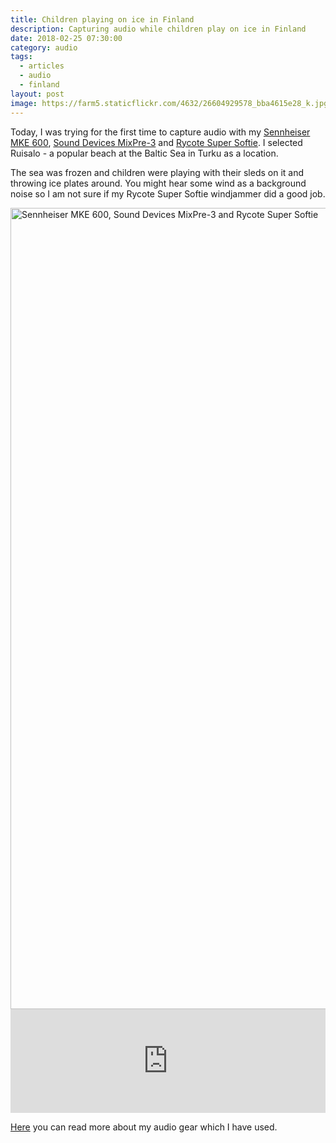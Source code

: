 ```yaml
---
title: Children playing on ice in Finland
description: Capturing audio while children play on ice in Finland
date: 2018-02-25 07:30:00
category: audio
tags:
  - articles
  - audio
  - finland
layout: post
image: https://farm5.staticflickr.com/4632/26604929578_bba4615e28_k.jpg
---
```


Today, I was trying for the first time to capture audio with my <a rel="nofollow" href="http://amzn.to/2F5Bc6n">Sennheiser MKE 600</a>, <a rel="nofollow" href="http://amzn.to/2EPGbsl">Sound Devices MixPre-3</a> and <a rel="nofollow" href="http://amzn.to/2HMI2Mm">Rycote Super Softie</a>. I selected Ruisalo - a popular beach at the Baltic Sea in Turku as a location.

The sea was frozen and children were playing with their sleds on it and throwing ice plates around. You might hear some wind as a background noise so I am not sure if my Rycote Super Softie windjammer did a good job.

<img src="https://farm5.staticflickr.com/4756/26607533848_70986e13e0_k.jpg"  width="2048" height="1282"  alt="Sennheiser MKE 600, Sound Devices MixPre-3 and Rycote Super Softie">
<br>

<iframe width="100%" height="166" scrolling="no" frameborder="no" allow="autoplay" src="https://w.soundcloud.com/player/?url=https%3A//api.soundcloud.com/tracks/404917455&color=%23ff5500&auto_play=false&hide_related=false&show_comments=true&show_user=true&show_reposts=false&show_teaser=true"></iframe>

<a href="http://www.hikeventures.com/mixpre-3-sennheiser-mke-600-rycote-super-softie-strut-STR-MP3/">Here</a> you can read more about my audio gear which I have used.

